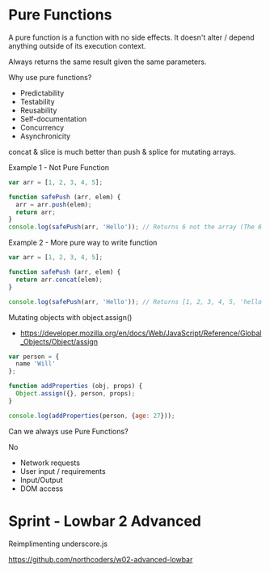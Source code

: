 # Pure Functions

A pure function is a function with no side effects. It doesn't alter / depend anything outside of its execution context.

Always returns the same result given the same parameters.

Why use pure functions?
- Predictability
- Testability
- Reusability
- Self-documentation
- Concurrency
- Asynchronicity

concat & slice is much better than push & splice for mutating arrays.

Example 1 - Not Pure Function
``` JavaScript
var arr = [1, 2, 3, 4, 5];

function safePush (arr, elem) {
  arr = arr.push(elem);
  return arr;
}
console.log(safePush(arr, 'Hello')); // Returns 6 not the array (The 6 is the new length of the array)
```
Example 2 - More pure way to write function
``` JavaScript
var arr = [1, 2, 3, 4, 5];

function safePush (arr, elem) {
  return arr.concat(elem);
}

console.log(safePush(arr, 'Hello')); // Returns [1, 2, 3, 4, 5, 'hello']
```

Mutating objects with object.assign()
- https://developer.mozilla.org/en/docs/Web/JavaScript/Reference/Global_Objects/Object/assign

``` JavaScript
var person = {
  name 'Will'
};

function addProperties (obj, props) {
  Object.assign({}, person, props);
}

console.log(addProperties(person, {age: 27}));
```

Can we always use Pure Functions?

No
- Network requests
- User input / requirements
- Input/Output
- DOM access


# Sprint - Lowbar 2 Advanced

Reimplimenting underscore.js

https://github.com/northcoders/w02-advanced-lowbar

<!-- Example Once (underscore.js/#once)

``` JavaScript

``` -->

